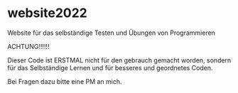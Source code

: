 # website2022
Website für das selbständige Testen und Übungen von Programmieren

ACHTUNG!!!!!!

Dieser Code ist ERSTMAL nicht für den gebrauch gemacht worden, sondern für das Selbständige Lernen und für besseres und geordnetes Coden.

Bei Fragen dazu bitte eine PM an mich.
